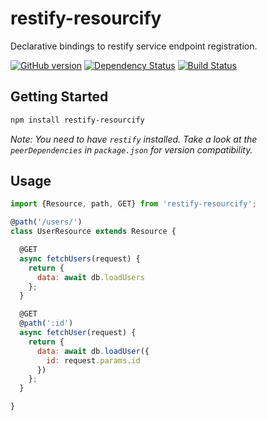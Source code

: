 # restify-resourcify
Declarative bindings to restify service endpoint registration.

[![GitHub version](https://badge.fury.io/gh/leoselig%2Frestify-resourcify.svg)](https://badge.fury.io/gh/leoselig%2Frestify-resourcify)
[![Dependency Status](https://david-dm.org/leoselig/restify-resourcify.svg)](https://david-dm.org/leoselig/restify-resourcify)
[![Build Status](https://travis-ci.org/leoselig/restify-resourcify.svg?branch=master)](https://travis-ci.org/leoselig/restify-resourcify)

## Getting Started

```sh
npm install restify-resourcify
```

*Note: You need to have `restify` installed. Take a look at the `peerDependencies` in `package.json` for version compatibility.*

## Usage

```javascript
import {Resource, path, GET} from 'restify-resourcify';

@path('/users/')
class UserResource extends Resource {

  @GET
  async fetchUsers(request) {
    return {
      data: await db.loadUsers
    };
  }

  @GET
  @path(':id')
  async fetchUser(request) {
    return {
      data: await db.loadUser({
        id: request.params.id
      })
    };
  }

}
```
